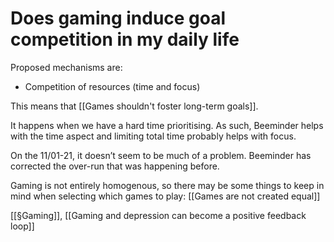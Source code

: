 # Does gaming induce goal competition in my daily life
Proposed mechanisms are:
* Competition of resources (time and focus)

This means that [[Games shouldn't foster long-term goals]].

It happens when we have a hard time prioritising. As such, Beeminder helps with the time aspect and limiting total time probably helps with focus.

On the 11/01-21, it doesn’t seem to be much of a problem. Beeminder has corrected the over-run that was happening before.

Gaming is not entirely homogenous, so there may be some things to keep in mind when selecting which games to play: [[Games are not created equal]]

[[§Gaming]], [[Gaming and depression can become a positive feedback loop]]

<!-- #p1 -->

<!-- {BearID:06FB4982-8BC2-4196-857A-CCB21C6E2BFB-504-0000003F6989A9A8} -->
